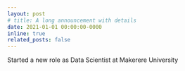 ```yaml
---
layout: post
# title: A long announcement with details
date: 2021-01-01 00:00:00-0000
inline: true
related_posts: false
---
```


Started a new role as Data Scientist at Makerere University